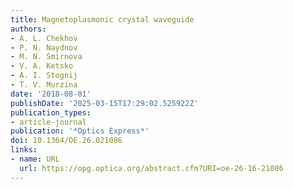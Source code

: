 ```yaml
---
title: Magnetoplasmonic crystal waveguide
authors:
- A. L. Chekhov
- P. N. Naydnov
- M. N. Smirnova
- V. A. Ketsko
- A. I. Stognij
- T. V. Murzina
date: '2018-08-01'
publishDate: '2025-03-15T17:29:02.525922Z'
publication_types:
- article-journal
publication: '*Optics Express*'
doi: 10.1364/OE.26.021086
links:
- name: URL
  url: https://opg.optica.org/abstract.cfm?URI=oe-26-16-21086
---
```

